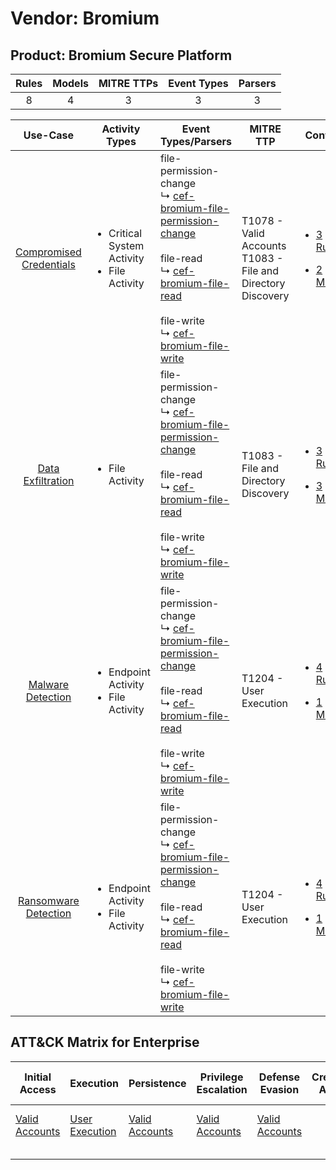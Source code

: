 Vendor: Bromium
===============
Product: Bromium Secure Platform
--------------------------------
| Rules | Models | MITRE TTPs | Event Types | Parsers |
|:-----:|:------:|:----------:|:-----------:|:-------:|
|   8   |   4    |     3      |      3      |    3    |

|                                  Use-Case                                  | Activity Types                                                   | Event Types/Parsers                                                                                                                                                                                                                                                                                                                    | MITRE TTP                                                          | Content                                                                                                                            |
|:--------------------------------------------------------------------------:| ---------------------------------------------------------------- | -------------------------------------------------------------------------------------------------------------------------------------------------------------------------------------------------------------------------------------------------------------------------------------------------------------------------------------- | ------------------------------------------------------------------ | ---------------------------------------------------------------------------------------------------------------------------------- |
| [Compromised Credentials](../../../UseCases/uc_compromised_credentials.md) | <ul><li>Critical System Activity</li><li>File Activity</li></ul> |  file-permission-change<br> ↳ [cef-bromium-file-permission-change](Parsers/parserContent_cef-bromium-file-permission-change.md)<br><br> file-read<br> ↳ [cef-bromium-file-read](Parsers/parserContent_cef-bromium-file-read.md)<br><br> file-write<br> ↳ [cef-bromium-file-write](Parsers/parserContent_cef-bromium-file-write.md)<br> | T1078 - Valid Accounts<br>T1083 - File and Directory Discovery<br> | [<ul><li>3 Rules</li></ul><ul><li>2 Models</li></ul>](Rules_Models/r_m_bromium_bromium_secure_platform_Compromised_Credentials.md) |
|       [Data Exfiltration](../../../UseCases/uc_data_exfiltration.md)       | <ul><li>File Activity</li></ul>                                  |  file-permission-change<br> ↳ [cef-bromium-file-permission-change](Parsers/parserContent_cef-bromium-file-permission-change.md)<br><br> file-read<br> ↳ [cef-bromium-file-read](Parsers/parserContent_cef-bromium-file-read.md)<br><br> file-write<br> ↳ [cef-bromium-file-write](Parsers/parserContent_cef-bromium-file-write.md)<br> | T1083 - File and Directory Discovery<br>                           | [<ul><li>3 Rules</li></ul><ul><li>3 Models</li></ul>](Rules_Models/r_m_bromium_bromium_secure_platform_Data_Exfiltration.md)       |
|       [Malware Detection](../../../UseCases/uc_malware_detection.md)       | <ul><li>Endpoint Activity</li><li>File Activity</li></ul>        |  file-permission-change<br> ↳ [cef-bromium-file-permission-change](Parsers/parserContent_cef-bromium-file-permission-change.md)<br><br> file-read<br> ↳ [cef-bromium-file-read](Parsers/parserContent_cef-bromium-file-read.md)<br><br> file-write<br> ↳ [cef-bromium-file-write](Parsers/parserContent_cef-bromium-file-write.md)<br> | T1204 - User Execution<br>                                         | [<ul><li>4 Rules</li></ul><ul><li>1 Models</li></ul>](Rules_Models/r_m_bromium_bromium_secure_platform_Malware_Detection.md)       |
|    [Ransomware Detection](../../../UseCases/uc_ransomware_detection.md)    | <ul><li>Endpoint Activity</li><li>File Activity</li></ul>        |  file-permission-change<br> ↳ [cef-bromium-file-permission-change](Parsers/parserContent_cef-bromium-file-permission-change.md)<br><br> file-read<br> ↳ [cef-bromium-file-read](Parsers/parserContent_cef-bromium-file-read.md)<br><br> file-write<br> ↳ [cef-bromium-file-write](Parsers/parserContent_cef-bromium-file-write.md)<br> | T1204 - User Execution<br>                                         | [<ul><li>4 Rules</li></ul><ul><li>1 Models</li></ul>](Rules_Models/r_m_bromium_bromium_secure_platform_Ransomware_Detection.md)    |

ATT&CK Matrix for Enterprise
----------------------------
| Initial Access                                                      | Execution                                                           | Persistence                                                         | Privilege Escalation                                                | Defense Evasion                                                     | Credential Access | Discovery                                                                         | Lateral Movement | Collection | Command and Control | Exfiltration | Impact |
| ------------------------------------------------------------------- | ------------------------------------------------------------------- | ------------------------------------------------------------------- | ------------------------------------------------------------------- | ------------------------------------------------------------------- | ----------------- | --------------------------------------------------------------------------------- | ---------------- | ---------- | ------------------- | ------------ | ------ |
| [Valid Accounts](https://attack.mitre.org/techniques/T1078)<br><br> | [User Execution](https://attack.mitre.org/techniques/T1204)<br><br> | [Valid Accounts](https://attack.mitre.org/techniques/T1078)<br><br> | [Valid Accounts](https://attack.mitre.org/techniques/T1078)<br><br> | [Valid Accounts](https://attack.mitre.org/techniques/T1078)<br><br> |                   | [File and Directory Discovery](https://attack.mitre.org/techniques/T1083)<br><br> |                  |            |                     |              |        |